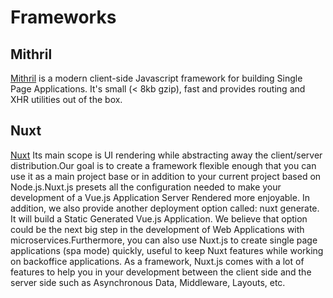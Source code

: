 # Frameworks

## Mithril

[Mithril](https://mithril.js.org/installation.html) is a modern client-side Javascript framework for building Single Page Applications. It's small (< 8kb gzip), fast and provides routing and XHR utilities out of the box.

## Nuxt

[Nuxt](https://mithril.js.org/installation.html) Its main scope is UI rendering while abstracting away the client/server distribution.Our goal is to create a framework flexible enough that you can use it as a main project base or in addition to your current project based on Node.js.Nuxt.js presets all the configuration needed to make your development of a Vue.js Application Server Rendered more enjoyable.
In addition, we also provide another deployment option called: nuxt generate. It will build a Static Generated Vue.js Application. We believe that option could be the next big step in the development of Web Applications with microservices.Furthermore, you can also use Nuxt.js to create single page applications (spa mode) quickly, useful to keep Nuxt features while working on backoffice applications.
As a framework, Nuxt.js comes with a lot of features to help you in your development between the client side and the server side such as Asynchronous Data, Middleware, Layouts, etc.